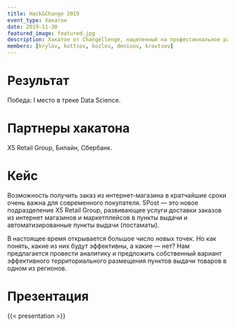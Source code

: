 ```yaml
---
title: Hack&Change 2019
event_type: Хакатон
date: 2019-11-30
featured_image: featured.jpg
description: Хакатон от Changellenge, нацеленный на профессиональное развитие участников.
members: [krylov, kottsov, kozlov, denisov, kravtsov]
---
```


# Результат

Победа: I место в треке Data Science.

# Партнеры хакатона

X5 Retail Group, Билайн, Сбербанк.

# Кейс

Возможность получить заказ из интернет-магазина в кратчайшие сроки очень важна для современного покупателя. 5Post — это новое подразделение X5 Retail Group, развивающее услуги доставки заказов из интернет магазинов и маркетплейсов в пункты выдачи и автоматизированные пункты выдачи (постаматы). 

В настоящее время открывается большое число новых точек. Но как понять, какие из них будут эффективны, а какие — нет? Нам предлагается провести аналитику и предложить собственный вариант 
эффективного территориального размещения пунктов выдачи товаров в одном из регионов.

# Презентация

{{< presentation >}}
